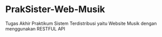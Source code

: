 # PrakSister-Web-Musik
Tugas Akhir Praktikum Sistem Terdistribusi yaitu Website Musik dengan menggunakan RESTFUL API
